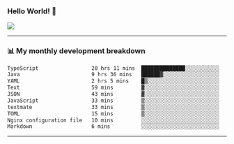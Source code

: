 ### Hello World! 👋

<a>
  <img align="center" src="https://github-readme-stats.vercel.app/api?username=megatunger&count_private=true&include_all_commits=true&bg_color=30,56CCF2,2F80ED&title_color=fff&text_color=fff" />
</a>

------
### 📊 My monthly development breakdown

<!--START_SECTION:waka-->

```txt
TypeScript                 20 hrs 11 mins  ██████████████░░░░░░░░░░░   56.27 %
Java                       9 hrs 36 mins   ██████▓░░░░░░░░░░░░░░░░░░   26.79 %
YAML                       2 hrs 5 mins    █▒░░░░░░░░░░░░░░░░░░░░░░░   05.83 %
Text                       59 mins         ▓░░░░░░░░░░░░░░░░░░░░░░░░   02.77 %
JSON                       43 mins         ▓░░░░░░░░░░░░░░░░░░░░░░░░   02.04 %
JavaScript                 33 mins         ▒░░░░░░░░░░░░░░░░░░░░░░░░   01.57 %
textmate                   33 mins         ▒░░░░░░░░░░░░░░░░░░░░░░░░   01.54 %
TOML                       15 mins         ▒░░░░░░░░░░░░░░░░░░░░░░░░   00.72 %
Nginx configuration file   10 mins         ░░░░░░░░░░░░░░░░░░░░░░░░░   00.47 %
Markdown                   6 mins          ░░░░░░░░░░░░░░░░░░░░░░░░░   00.29 %
```

<!--END_SECTION:waka-->

------
